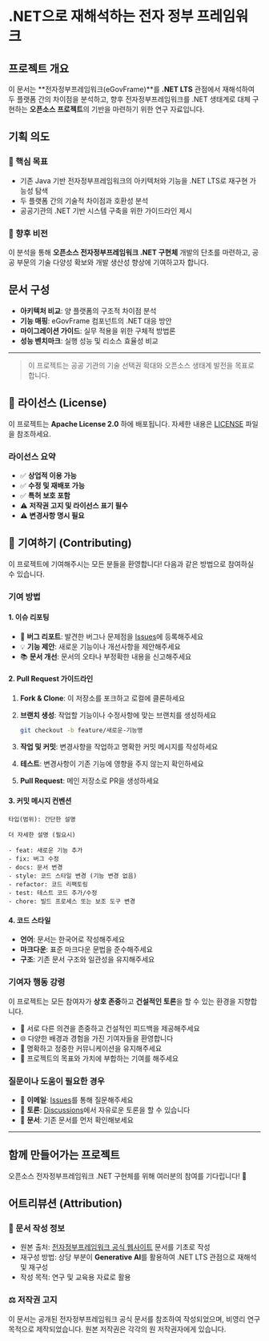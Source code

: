 # .NET으로 재해석하는 전자 정부 프레임워크

## 프로젝트 개요

이 문서는 **전자정부프레임워크(eGovFrame)**를 **.NET LTS** 관점에서 재해석하여 두 플랫폼 간의 차이점을 분석하고, 향후 전자정부프레임워크를 .NET 생태계로 대체 구현하는 **오픈소스 프로젝트**의 기반을 마련하기 위한 연구 자료입니다.

## 기획 의도

### 🎯 핵심 목표

- 기존 Java 기반 전자정부프레임워크의 아키텍처와 기능을 .NET LTS로 재구현 가능성 탐색
- 두 플랫폼 간의 기술적 차이점과 호환성 분석
- 공공기관의 .NET 기반 시스템 구축을 위한 가이드라인 제시

### 🚀 향후 비전

이 분석을 통해 **오픈소스 전자정부프레임워크 .NET 구현체** 개발의 단초를 마련하고, 공공 부문의 기술 다양성 확보와 개발 생산성 향상에 기여하고자 합니다.

## 문서 구성

- **아키텍처 비교**: 양 플랫폼의 구조적 차이점 분석
- **기능 매핑**: eGovFrame 컴포넌트의 .NET 대응 방안
- **마이그레이션 가이드**: 실무 적용을 위한 구체적 방법론
- **성능 벤치마크**: 실행 성능 및 리소스 효율성 비교

---

> 이 프로젝트는 공공 기관의 기술 선택권 확대와 오픈소스 생태계 발전을 목표로 합니다.

## 📄 라이선스 (License)

이 프로젝트는 **Apache License 2.0** 하에 배포됩니다. 자세한 내용은 [LICENSE](LICENSE) 파일을 참조하세요.

### 라이선스 요약

- ✅ **상업적 이용 가능**
- ✅ **수정 및 재배포 가능**
- ✅ **특허 보호 포함**
- ⚠️ **저작권 고지 및 라이선스 표기 필수**
- ⚠️ **변경사항 명시 필요**

## 🤝 기여하기 (Contributing)

이 프로젝트에 기여해주시는 모든 분들을 환영합니다! 다음과 같은 방법으로 참여하실 수 있습니다.

### 기여 방법

#### 1. 이슈 리포팅

- 🐛 **버그 리포트**: 발견한 버그나 문제점을 [Issues](../../issues)에 등록해주세요
- 💡 **기능 제안**: 새로운 기능이나 개선사항을 제안해주세요
- 📚 **문서 개선**: 문서의 오타나 부정확한 내용을 신고해주세요

#### 2. Pull Request 가이드라인

1. **Fork & Clone**: 이 저장소를 포크하고 로컬에 클론하세요
2. **브랜치 생성**: 작업할 기능이나 수정사항에 맞는 브랜치를 생성하세요

   ```bash
   git checkout -b feature/새로운-기능명
   ```

3. **작업 및 커밋**: 변경사항을 작업하고 명확한 커밋 메시지를 작성하세요
4. **테스트**: 변경사항이 기존 기능에 영향을 주지 않는지 확인하세요
5. **Pull Request**: 메인 저장소로 PR을 생성하세요

#### 3. 커밋 메시지 컨벤션

```text
타입(범위): 간단한 설명

더 자세한 설명 (필요시)

- feat: 새로운 기능 추가
- fix: 버그 수정
- docs: 문서 변경
- style: 코드 스타일 변경 (기능 변경 없음)
- refactor: 코드 리팩토링
- test: 테스트 코드 추가/수정
- chore: 빌드 프로세스 또는 보조 도구 변경
```

#### 4. 코드 스타일

- **언어**: 문서는 한국어로 작성해주세요
- **마크다운**: 표준 마크다운 문법을 준수해주세요
- **구조**: 기존 문서 구조와 일관성을 유지해주세요

### 기여자 행동 강령

이 프로젝트는 모든 참여자가 **상호 존중**하고 **건설적인 토론**을 할 수 있는 환경을 지향합니다.

- 🤝 서로 다른 의견을 존중하고 건설적인 피드백을 제공해주세요
- 🌐 다양한 배경과 경험을 가진 기여자들을 환영합니다
- 📝 명확하고 정중한 커뮤니케이션을 유지해주세요
- 🎯 프로젝트의 목표와 가치에 부합하는 기여를 해주세요

### 질문이나 도움이 필요한 경우

- 📧 **이메일**: [Issues](../../issues)를 통해 질문해주세요
- 💬 **토론**: [Discussions](../../discussions)에서 자유로운 토론을 할 수 있습니다
- 📖 **문서**: 기존 문서를 먼저 확인해보세요

---

## 함께 만들어가는 프로젝트

오픈소스 전자정부프레임워크 .NET 구현체를 위해 여러분의 참여를 기다립니다! 🚀

## 어트리뷰션 (Attribution)

### 📝 문서 작성 정보

- 원본 출처: [전자정부프레임워크 공식 웹사이트](https://www.egovframe.go.kr/) 문서를 기초로 작성
- 재구성 방법: 상당 부분이 **Generative AI**를 활용하여 .NET LTS 관점으로 재해석 및 재구성
- 작성 목적: 연구 및 교육용 자료로 활용

### ⚖️ 저작권 고지

이 문서는 공개된 전자정부프레임워크 공식 문서를 참조하여 작성되었으며, 비영리 연구 목적으로 제작되었습니다. 원본 저작권은 각각의 원 저작권자에게 있습니다.
